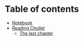 # Table of contents

* [Notebook](README.md)
* [Reading Chollet](reading-chollet/README.md)
  * [The last chapter](reading-chollet/the-last-chapter.md)

